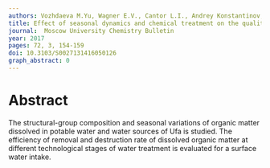 ```yaml
---
authors: Vozhdaeva M.Yu, Wagner E.V., Cantor L.I., Andrey Konstantinov, Perminova I.V., Cantor E.A., Trukhanova N.V., Melnitsky I.A. 
title: Effect of seasonal dynamics and chemical treatment on the quality of dissolved organic matter in water sources and potable water of Ufa
journal:  Moscow University Chemistry Bulletin
year: 2017
pages: 72, 3, 154-159
doi: 10.3103/S0027131416050126
graph_abstract: 0
---
```



# Abstract


The structural-group composition and seasonal variations of organic matter dissolved in potable water and water sources of Ufa is studied. The efficiency of removal and destruction rate of dissolved organic matter at different technological stages of water treatment is evaluated for a surface water intake. 